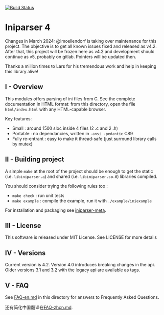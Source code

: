 [![Build Status](https://travis-ci.org/ndevilla/iniparser.svg?branch=master)](https://travis-ci.org/ndevilla/iniparser)

# Iniparser 4 #

Changes in March 2024:
@lmoellendorf is taking over maintenance for this project. The objective is to get all known issues fixed and released as v4.2.
After that, this project will be frozen here as v4.2 and development should continue as v5, probably on gitlab. Pointers will be updated then.

Thanks a million times to Lars for his tremendous work and help in keeping this library alive!


## I - Overview

This modules offers parsing of ini files from C.
See the complete documentation in HTML format: from this directory,
open the file `html/index.html` with any HTML-capable browser.

Key features:

 - Small : around 1500 sloc inside 4 files (2 .c and 2 .h)
 - Portable : no dependancies, written in `-ansi -pedantic` C89
 - Fully re-entrant : easy to make it thread-safe (just surround
   library calls by mutex)

## II - Building project

A simple `make` at the root of the project should be enough to get the static
(i.e. `libiniparser.a`) and shared (i.e. `libiniparser.so.0`) libraries compiled.

You should consider trying the following rules too :


 - `make check` : run unit tests
 - `make example` : compile the example, run it with `./example/iniexample`

For installation and packaging see [iniparser-meta](https://gitlab.com/iniparser/iniparser-meta).

## III - License

This software is released under MIT License.
See LICENSE for more details

## IV - Versions

Current version is 4.2. Version 4.0 introduces breaking changes in the api.
Older versions 3.1 and 3.2 with the legacy api are available as tags.

## V - FAQ

See [FAQ-en.md](FAQ-en.md) in this directory for answers to Frequently Asked Questions.

还有简化中国翻译在[FAQ-zhcn.md](FAQ-zhcn.md).
